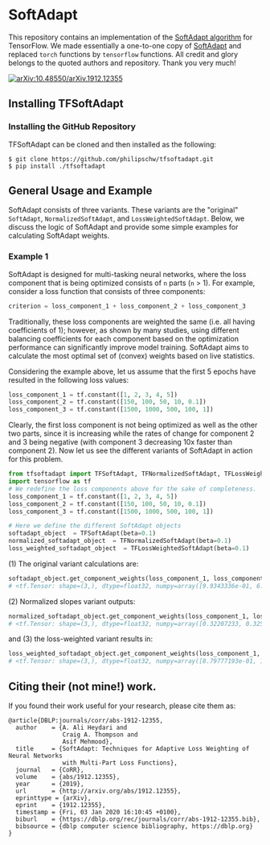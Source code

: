 # SoftAdapt

This repository contains an implementation of the [SoftAdapt algorithm](https://arxiv.org/pdf/1912.12355.pdf) for TensorFlow. We made essentially a one-to-one copy of [SoftAdapt](https://github.com/dr-aheydari/SoftAdapt) and replaced `torch` functions by `tensorflow` functions. All credit and glory belongs to the quoted authors and repository. Thank you very much!

[![arXiv:10.48550/arXiv.1912.12355](http://img.shields.io/badge/arXiv-110.48550/arXiv.2206.04047-A42C25.svg)](
https://doi.org/10.48550/arXiv.1912.12355)

## Installing TFSoftAdapt
### Installing the GitHub Repository
TFSoftAdapt can be cloned and then installed as the following:
```
$ git clone https://github.com/philipschw/tfsoftadapt.git
$ pip install ./tfsoftadapt
```

## General Usage and Example

SoftAdapt consists of three variants. These variants are the "original" `SoftAdapt`, `NormalizedSoftAdapt`, and `LossWeightedSoftAdapt`. Below, we discuss the logic of SoftAdapt and provide some simple examples for calculating SoftAdapt weights.

### Example 1
SoftAdapt is designed for multi-tasking neural networks, where the loss component that is being optimized consists of `n` parts (`n` > 1). For example, consider a loss function that consists of three components:

```python
criterion = loss_component_1 + loss_component_2 + loss_component_3
```
Traditionally, these loss components are weighted the same (i.e. all having coefficients of 1); however, as shown by many studies, using different balancing coefficients for each component based on the optimization performance can significantly improve model training. SoftAdapt aims to calculate the most optimal set of (convex) weights based on live statistics.

Considering the example above, let us assume that the first 5 epochs have resulted in the following loss values:
```python
loss_component_1 = tf.constant([1, 2, 3, 4, 5])
loss_component_2 = tf.constant([150, 100, 50, 10, 0.1])
loss_component_3 = tf.constant([1500, 1000, 500, 100, 1])
```
Clearly, the first loss component is not being optimized as well as the other two parts, since it is increasing while the rates of change for component 2 and 3 being negative (with component 3 decreasing 10x faster than component 2). Now let us see the different variants of SoftAdapt in action for this problem.

```python
from tfsoftadapt import TFSoftAdapt, TFNormalizedSoftAdapt, TFLossWeightedSoftAdapt
import tensorflow as tf
# We redefine the loss components above for the sake of completeness.
loss_component_1 = tf.constant([1, 2, 3, 4, 5])
loss_component_2 = tf.constant([150, 100, 50, 10, 0.1])
loss_component_3 = tf.constant([1500, 1000, 500, 100, 1])

# Here we define the different SoftAdapt objects
softadapt_object  = TFSoftAdapt(beta=0.1)
normalized_softadapt_object  = TFNormalizedSoftAdapt(beta=0.1)
loss_weighted_softadapt_object  = TFLossWeightedSoftAdapt(beta=0.1)
```
(1) The original variant calculations are: 
```python
softadapt_object.get_component_weights(loss_component_1, loss_component_2, loss_component_3)
# <tf.Tensor: shape=(3,), dtype=float32, numpy=array([9.9343336e-01, 6.5666283e-03, 3.8908041e-22], dtype=float32)>
```
(2) Normalized slopes variant outputs:
```python
normalized_softadapt_object.get_component_weights(loss_component_1, loss_component_2, loss_component_3)
# <tf.Tensor: shape=(3,), dtype=float32, numpy=array([0.32207233, 0.32507923, 0.35284847], dtype=float32)>
```
and (3) the loss-weighted variant results in:
 ```python
loss_weighted_softadapt_object.get_component_weights(loss_component_1, loss_component_2, loss_component_3)
# <tf.Tensor: shape=(3,), dtype=float32, numpy=array([8.79777193e-01, 1.20222814e-01, 7.12104538e-20], dtype=float32)>
```

## Citing their (not mine!) work.
If you found their work useful for your research, please cite them as:
```
@article{DBLP:journals/corr/abs-1912-12355,
  author    = {A. Ali Heydari and
               Craig A. Thompson and
               Asif Mehmood},
  title     = {SoftAdapt: Techniques for Adaptive Loss Weighting of Neural Networks
               with Multi-Part Loss Functions},
  journal   = {CoRR},
  volume    = {abs/1912.12355},
  year      = {2019},
  url       = {http://arxiv.org/abs/1912.12355},
  eprinttype = {arXiv},
  eprint    = {1912.12355},
  timestamp = {Fri, 03 Jan 2020 16:10:45 +0100},
  biburl    = {https://dblp.org/rec/journals/corr/abs-1912-12355.bib},
  bibsource = {dblp computer science bibliography, https://dblp.org}
}
```



